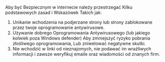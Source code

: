 Aby być Bezpiecznym w internecie należy przestrzegać Kilku podstawowych zasad i Wskazówek Takich jak:
1. Unikanie wchodzenia na podjerzane strony lub strony zablokowane przez twoje oprogramowanie antywirusowe.
2. Używanie dobrego Oprogramowania Antywirusowego (lub jakiego kolwiek poza Windows defender) Aby zmniejszyć ryzyko pobrania złośliwego oprogramowania,
Lub zniwelować negatywne skutki.
3. Nie wchodzić w linki od nieznajomych, nie podawać im wrażliwych informacji i zawsze weryfikuj emaile oraz wiadomości od znanych firm.

   
